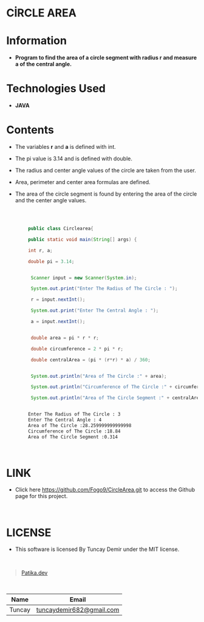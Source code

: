 # **CİRCLE AREA**

# Information

* **Program to find the area of a circle segment with radius r and measure a of the central angle.**

# Technologies Used

* **JAVA**

# Contents

* The variables **r** and **a** is defined with int.

* The pi value is 3.14 and is defined with double.

* The radius and center angle values of the circle are taken from the user.

* Area, perimeter and center area formulas are defined.

* The area of the circle segment is found by entering the area of the circle and the center angle values.

<br />

```Java

        public class Circlearea{

        public static void main(String[] args) {

        int r, a;

        double pi = 3.14;

```

```Java

         Scanner input = new Scanner(System.in);

         System.out.print("Enter The Radius of The Circle : ");

         r = input.nextInt();

         System.out.print("Enter The Central Angle : ");

         a = input.nextInt();

```
```Java

         double area = pi * r * r;

         double circumference = 2 * pi * r;

         double centralArea = (pi * (r*r) * a) / 360;


         System.out.println("Area of The Circle :" + area);

         System.out.println("Circumference of The Circle :" + circumference);

         System.out.println("Area of The Circle Segment :" + centralArea);

```

```bash

        Enter The Radius of The Circle : 3
        Enter The Central Angle : 4
        Area of The Circle :28.259999999999998
        Circumference of The Circle :18.84
        Area of The Circle Segment :0.314

```
<br />

# LINK

* Click here https://github.com/Fogo9/CircleArea.git to access the Github page for this project.

<br />

# LICENSE

* This software is licensed By Tuncay Demir under the MIT license.

<br />

>[Patika.dev](https://app.patika.dev/fogomurphy)

<br/>

| Name |  Email |
| ---- |  ----- |
| Tuncay | tuncaydemir682@gmail.com |
